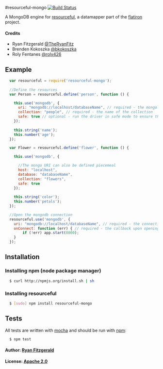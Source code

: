 #resourceful-mongo [![Build Status](https://secure.travis-ci.org/codebrew/resourceful-mongo.png)](http://travis-ci.org/codebrew/resourceful-mongo)

A MongoDB engine for [resourceful](https://github.com/flatiron/resourceful/), a datamapper part of the [flatiron](https://github.com/flatiron/) project.

#### Credits
* Ryan Fitzgerald [@TheRyanFitz](http://twitter.com/#!/TheRyanFitz)
* Brenden Kokoszka [@bkokoszka](http://twitter.com/#!/bkokoszka)
* Roly Fentanes [@roly426](http://twitter.com/#!/roly426)

## Example

``` js
  var resourceful = require('resourceful-mongo');
  
  //Define the resources
  var Person = resourceful.define('person', function () {

    this.use('mongodb', {
      uri: "mongodb://localhost/databaseName", // required - the mongo URI of the database
      collection: "people", // required - the name of the collection
      safe: true // optional - run the driver in safe mode to ensure that the update succeeded. Defaults to false
    });
    
    this.string('name');
    this.number('age');
  });

  var Flower = resourceful.define('flower', function () {

    this.use('mongodb', {

      //The mongo URI can also be defined piecemeal
      host: "localhost", 
      database: "databaseName",
      collection: "flowers",
      safe: true 
    });
    
    this.string('color');
    this.number('petals');
  });

  //Open the mongodb connection
  resourceful.use('mongodb', {
    uri: "mongodb://localhost/databaseName", // required - the connection to be opened
    onConnect: function (err) { // required - the callback upon opening the database connection
        if (!err) app.start(8000);
    }
  });
```

## Installation

### Installing npm (node package manager)
``` bash
  $ curl http://npmjs.org/install.sh | sh
```

### Installing resourceful
``` bash 
  $ [sudo] npm install resourceful-mongo
```

## Tests
All tests are written with [mocha][0] and should be run with [npm][1]:

``` bash
  $ npm test
```

#### Author: [Ryan Fitzgerald](http://twitter.com/#!/TheRyanFitz)
#### License: [Apache 2.0](http://www.apache.org/licenses/LICENSE-2.0)

[0]: http://visionmedia.github.com/mocha/
[1]: http://npmjs.org
